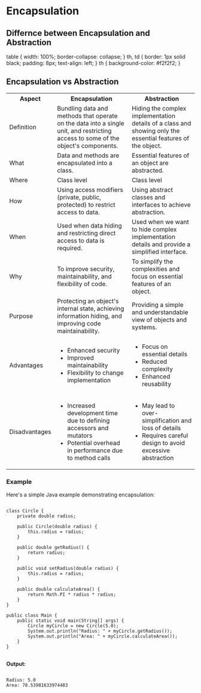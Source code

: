 <h1>Encapsulation</h2>
<h2>Differnce between Encapsulation and Abstraction</h2>
    table {
        width: 100%;
        border-collapse: collapse;
    }
    th, td {
        border: 1px solid black;
        padding: 8px;
        text-align: left;
    }
    th {
        background-color: #f2f2f2;
    }
</style>
</head>
<body>

<h2>Encapsulation vs Abstraction</h2>

<table>
    <tr>
        <th>Aspect</th>
        <th>Encapsulation</th>
        <th>Abstraction</th>
    </tr>
    <tr>
        <td>Definition</td>
        <td>Bundling data and methods that operate on the data into a single unit, and restricting access to some of the object's components.</td>
        <td>Hiding the complex implementation details of a class and showing only the essential features of the object.</td>
    </tr>
    <tr>
        <td>What</td>
        <td>Data and methods are encapsulated into a class.</td>
        <td>Essential features of an object are abstracted.</td>
    </tr>
    <tr>
        <td>Where</td>
        <td>Class level</td>
        <td>Class level</td>
    </tr>
    <tr>
        <td>How</td>
        <td>Using access modifiers (private, public, protected) to restrict access to data.</td>
        <td>Using abstract classes and interfaces to achieve abstraction.</td>
    </tr>
    <tr>
        <td>When</td>
        <td>Used when data hiding and restricting direct access to data is required.</td>
        <td>Used when we want to hide complex implementation details and provide a simplified interface.</td>
    </tr>
    <tr>
        <td>Why</td>
        <td>To improve security, maintainability, and flexibility of code.</td>
        <td>To simplify the complexities and focus on essential features of an object.</td>
    </tr>
    <tr>
        <td>Purpose</td>
        <td>Protecting an object's internal state, achieving information hiding, and improving code maintainability.</td>
        <td>Providing a simple and understandable view of objects and systems.</td>
    </tr>
    <tr>
        <td>Advantages</td>
        <td>
            <ul>
                <li>Enhanced security</li>
                <li>Improved maintainability</li>
                <li>Flexibility to change implementation</li>
            </ul>
        </td>
        <td>
            <ul>
                <li>Focus on essential details</li>
                <li>Reduced complexity</li>
                <li>Enhanced reusability</li>
            </ul>
        </td>
    </tr>
    <tr>
        <td>Disadvantages</td>
        <td>
            <ul>
                <li>Increased development time due to defining accessors and mutators</li>
                <li>Potential overhead in performance due to method calls</li>
            </ul>
        </td>
        <td>
            <ul>
                <li>May lead to over-simplification and loss of details</li>
                <li>Requires careful design to avoid excessive abstraction</li>
            </ul>
        </td>
    </tr>
</table>

<h3>Example</h3>

<p>Here's a simple Java example demonstrating encapsulation:</p>

<pre>
<code>
class Circle {
    private double radius;

    public Circle(double radius) {
        this.radius = radius;
    }

    public double getRadius() {
        return radius;
    }

    public void setRadius(double radius) {
        this.radius = radius;
    }

    public double calculateArea() {
        return Math.PI * radius * radius;
    }
}

public class Main {
    public static void main(String[] args) {
        Circle myCircle = new Circle(5.0);
        System.out.println("Radius: " + myCircle.getRadius());
        System.out.println("Area: " + myCircle.calculateArea());
    }
}
</code>
</pre>

<p><strong>Output:</strong></p>
<pre>
<code>
Radius: 5.0
Area: 78.53981633974483
</code>
</pre>



